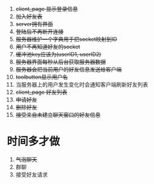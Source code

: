 1. ~~client_page 显示登录信息~~
2. ~~加入好友表~~
3. ~~server拥有界面~~
4. ~~登陆后不再断开连接~~
5. ~~服务器维护一个字典用于把socket映射到ID~~
6. ~~用户不再知道好友的socket~~
7. ~~缓冲池key应该为(userID1, userID2)~~
8. ~~服务器界面每秒从后台获取服务器数据~~
9. ~~服务器会把当前用户的好友信息发送给客户端~~
10. ~~toolbutton显示用户名~~
11. 当服务器上的用户发生变化时会通知客户端刷新好友列表
12. ~~client_page 好友列表~~
13. ~~申请好友~~
14. ~~删除好友~~
15. ~~接受来自未建立聊天窗口的好友信息~~



# 时间多才做
1. ~~气泡聊天~~
2. 群聊
3. 接受好友请求
